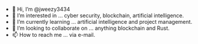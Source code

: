 - 👋 Hi, I’m @jweezy3434
- 👀 I’m interested in ... cyber security, blockchain, artificial intelligence.
- 🌱 I’m currently learning ... artificial intelligence and project management.
- 💞️ I’m looking to collaborate on ... anything blockchain and Rust.
- 📫 How to reach me ... via e-mail.

<!---
jweezy3434/jweezy3434 is a ✨ special ✨ repository because its `README.md` (this file) appears on your GitHub profile.
You can click the Preview link to take a look at your changes.
--->
